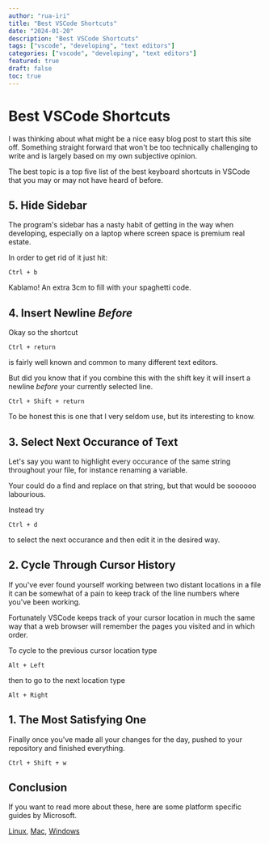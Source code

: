 ```yaml
---
author: "rua-iri"
title: "Best VSCode Shortcuts"
date: "2024-01-20"
description: "Best VSCode Shortcuts"
tags: ["vscode", "developing", "text editors"]
categories: ["vscode", "developing", "text editors"]
featured: true
draft: false
toc: true
---
```



# Best VSCode Shortcuts

I was thinking about what might be a nice easy blog post to start this site off.
Something straight forward that won't be too technically challenging to write and is largely based on my own subjective opinion.

The best topic is a top five list of the best keyboard shortcuts in VSCode that you may or may not have heard of before.


## 5. Hide Sidebar

The program's sidebar has a nasty habit of getting in the way when developing, especially on a laptop where screen space is premium real estate.

In order to get rid of it just hit:

```
Ctrl + b
```

Kablamo! An extra 3cm to fill with your spaghetti code.




## 4. Insert Newline _Before_

Okay so the shortcut 
```
Ctrl + return
```
is fairly well known and common to many different text editors.

But did you know that if you combine this with the shift key it will insert a newline _before_ your currently selected line.

```
Ctrl + Shift + return
```

To be honest this is one that I very seldom use, but its interesting to know.




## 3. Select Next Occurance of Text

Let's say you want to highlight every occurance of the same string throughout your file, for instance renaming a variable.

Your could do a find and replace on that string, but that would be soooooo labourious.

Instead try
```
Ctrl + d
```
to select the next occurance and then edit it in the desired way.



## 2. Cycle Through Cursor History

If you've ever found yourself working between two distant locations in a file it can be somewhat of a pain to keep track of the line numbers where you've been working.

Fortunately VSCode keeps track of your cursor location in much the same way that a web browser will remember the pages you visited and in which order.

To cycle to the previous cursor location type
```
Alt + Left
```
then to go to the next location type
```
Alt + Right
```



## 1. The Most Satisfying One

Finally once you've made all your changes for the day, pushed to your repository and finished everything.

```
Ctrl + Shift + w
```



## Conclusion

If you want to read more about these, here are some platform specific guides by Microsoft.

[Linux](https://code.visualstudio.com/shortcuts/keyboard-shortcuts-linux.pdf),
[Mac](https://code.visualstudio.com/shortcuts/keyboard-shortcuts-macos.pdf),
[Windows](https://code.visualstudio.com/shortcuts/keyboard-shortcuts-windows.pdf)







